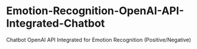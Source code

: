# Emotion-Recognition-OpenAI-API-Integrated-Chatbot
Chatbot OpenAI API Integrated for Emotion Recognition (Positive/Negative)

